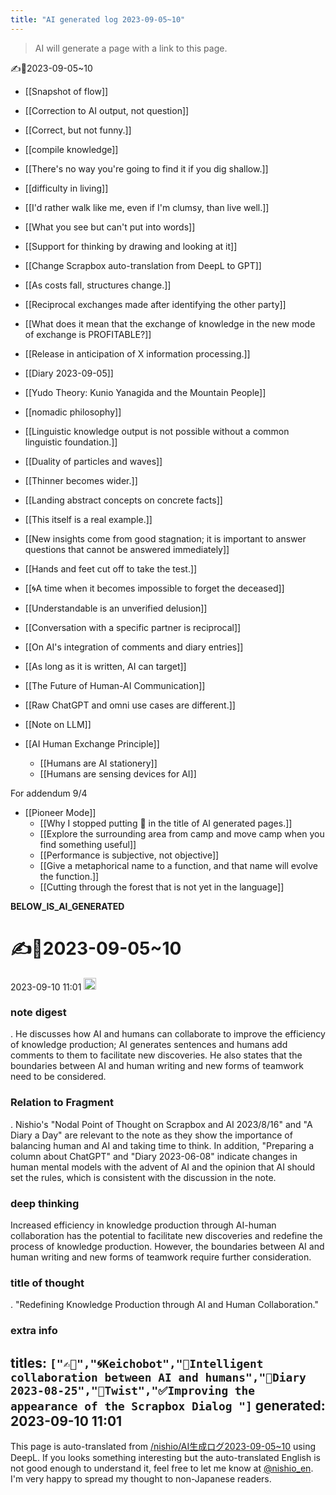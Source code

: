 ```yaml
---
title: "AI generated log 2023-09-05~10"
---
```



> AI will generate a page with a link to this page.

✍️🤖2023-09-05~10
- [[Snapshot of flow]]
- [[Correction to AI output, not question]]
- [[Correct, but not funny.]]

- [[compile knowledge]]
- [[There's no way you're going to find it if you dig shallow.]]

- [[difficulty in living]]
- [[I'd rather walk like me, even if I'm clumsy, than live well.]]

- [[What you see but can't put into words]]
- [[Support for thinking by drawing and looking at it]]

- [[Change Scrapbox auto-translation from DeepL to GPT]]

- [[As costs fall, structures change.]]

- [[Reciprocal exchanges made after identifying the other party]]

- [[What does it mean that the exchange of knowledge in the new mode of exchange is PROFITABLE?]]

- [[Release in anticipation of X information processing.]]

- [[Diary 2023-09-05]]

- [[Yudo Theory: Kunio Yanagida and the Mountain People]]

- [[nomadic philosophy]]

- [[Linguistic knowledge output is not possible without a common linguistic foundation.]]

- [[Duality of particles and waves]]

- [[Thinner becomes wider.]]

- [[Landing abstract concepts on concrete facts]]

- [[This itself is a real example.]]

- [[New insights come from good stagnation; it is important to answer questions that cannot be answered immediately]]

- [[Hands and feet cut off to take the test.]]

- [[🌀A time when it becomes impossible to forget the deceased]]
- [[Understandable is an unverified delusion]]
- [[Conversation with a specific partner is reciprocal]]
- [[On AI's integration of comments and diary entries]]

- [[As long as it is written, AI can target]]
- [[The Future of Human-AI Communication]]
- [[Raw ChatGPT and omni use cases are different.]]

- [[Note on LLM]]

- [[AI Human Exchange Principle]]
    - [[Humans are AI stationery]]
    - [[Humans are sensing devices for AI]]

For addendum 9/4
- [[Pioneer Mode]]
    - [[Why I stopped putting 🤖 in the title of AI generated pages.]]
    - [[Explore the surrounding area from camp and move camp when you find something useful]]
    - [[Performance is subjective, not objective]]
    - [[Give a metaphorical name to a function, and that name will evolve the function.]]
    - [[Cutting through the forest that is not yet in the language]]

__BELOW_IS_AI_GENERATED__
# ✍️🤖2023-09-05~10
 2023-09-10 11:01 <img src='https://scrapbox.io/api/pages/nishio-en/omni/icon' alt='omni.icon' height="19.5"/>
### note digest
.
He discusses how AI and humans can collaborate to improve the efficiency of knowledge production; AI generates sentences and humans add comments to them to facilitate new discoveries. He also states that the boundaries between AI and human writing and new forms of teamwork need to be considered.

### Relation to Fragment
.
Nishio's "Nodal Point of Thought on Scrapbox and AI 2023/8/16" and "A Diary a Day" are relevant to the note as they show the importance of balancing human and AI and taking time to think. In addition, "Preparing a column about ChatGPT" and "Diary 2023-06-08" indicate changes in human mental models with the advent of AI and the opinion that AI should set the rules, which is consistent with the discussion in the note.

### deep thinking
Increased efficiency in knowledge production through AI-human collaboration has the potential to facilitate new discoveries and redefine the process of knowledge production. However, the boundaries between AI and human writing and new forms of teamwork require further consideration.

### title of thought
.
"Redefining Knowledge Production through AI and Human Collaboration."

### extra info
titles: `["✍️🤖","🌀Keichobot","🤖Intelligent collaboration between AI and humans","🤖Diary 2023-08-25","🤖Twist","✅Improving the appearance of the Scrapbox Dialog "]`
generated: 2023-09-10 11:01
---
This page is auto-translated from [/nishio/AI生成ログ2023-09-05~10](https://scrapbox.io/nishio/AI生成ログ2023-09-05~10) using DeepL. If you looks something interesting but the auto-translated English is not good enough to understand it, feel free to let me know at [@nishio_en](https://twitter.com/nishio_en). I'm very happy to spread my thought to non-Japanese readers.